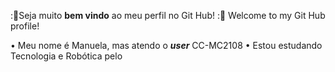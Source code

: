 :🪻Seja muito **bem vindo** ao meu perfil no Git Hub! 
:🪻 Welcome to my Git Hub profile! 

• Meu nome é Manuela, mas atendo o ***user*** CC-MC2108
• Estou estudando Tecnologia e Robótica pelo 
